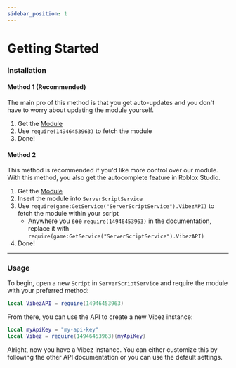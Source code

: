 ```yaml
---
sidebar_position: 1
---
```


# Getting Started

### Installation

#### Method 1 (Recommended)

The main pro of this method is that you get auto-updates and you don't have to worry about updating the module yourself.

1. Get the [Module](https://www.roblox.com/library/14946453963/VibezAPI)
2. Use `require(14946453963)` to fetch the module
3. Done!

#### Method 2

<!-- **Due to Roblox taking down our module, this will be the only method while we attempt to get our module back up.** <br /> -->
This method is recommended if you'd like more control over our module. With this method, you also get the autocomplete feature in Roblox Studio.

1. Get the [Module](https://www.roblox.com/library/14946453963/VibezAPI)
2. Insert the module into `ServerScriptService`
3. Use `require(game:GetService("ServerScriptService").VibezAPI)` to fetch the module within your script
    - Anywhere you see `require(14946453963)` in the documentation, replace it with `require(game:GetService("ServerScriptService").VibezAPI)`
4. Done!

<!-- TODO: Update the version everytime you update! -->
<!-- 1. Download the [Module](https://github.com/ItsRune/VibezAPI/releases/download/v0.10.7/VibezAPI.rbxm)
2. Insert the module into `ServerScriptService`
3. Use `require(game:GetService("ServerScriptService").VibezAPI)` to fetch the module within your script
    - Anywhere you see `require(game:GetService("ServerScriptService").VibezAPI)` in the documentation, replace it with `require(game:GetService("ServerScriptService").VibezAPI)`
4. Done! -->

---

### Usage

To begin, open a new `Script` in `ServerScriptService` and require the module with your preferred method:

```lua
local VibezAPI = require(14946453963)
```

From there, you can use the API to create a new Vibez instance:

```lua
local myApiKey = "my-api-key"
local Vibez = require(14946453963)(myApiKey)
```

Alright, now you have a Vibez instance. You can either customize this by following the other API documentation or you can use the default settings.
